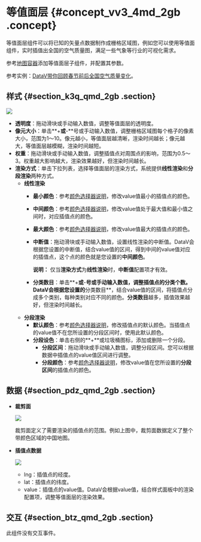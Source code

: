 # 等值面层 {#concept_vv3_4md_2gb .concept}

等值面层组件可以将已知的矢量点数据制作成栅格区域图，例如您可以使用等值面组件，实时插值出全国的空气质量图，满足一些气象等行业的可视化需求。

参考[地图容器](cn.zh-CN/用户指南/组件指南/基础平面地图组件/地图容器.md#)添加等值面层子组件，并配置其参数。

参考实例：[DataV带你回顾春节前后全国空气质量变化](https://yq.aliyun.com/articles/69319?spm=a2c4g.11186623.2.7.fJLpxR)。

## 样式 {#section_k3q_qmd_2gb .section}

![](http://static-aliyun-doc.oss-cn-hangzhou.aliyuncs.com/assets/img/80671/154528865734526_zh-CN.png)

-   **透明度**：拖动滑块或手动输入数值，调整等值面层的透明度。
-   **像元大小**：单击**+**或**-**号或手动输入数值，调整栅格区域图每个格子的像素大小，范围为1～10。像元越小，等值面层越清晰，渲染时间越长；像元越大，等值面层越模糊，渲染时间越短。
-   **权重**：拖动滑块或手动输入数值，调整插值点对周围点的影响，范围为0.5～3。权重越大影响越大，渲染效果越好，但渲染时间越长。
-   **渲染方式**：单击下拉列表，选择等值面层的渲染方式，系统提供**线性渲染**和**分段渲染**两种方式。
    -   **线性渲染**
        -   **最小颜色**：参考[颜色选择器说明](cn.zh-CN/用户指南/管理组件/设置组件样式/配置项说明.md#section_kdw_vj4_t2b)，修改value值最小的插值点的颜色。
        -   **中间颜色**：参考[颜色选择器说明](cn.zh-CN/用户指南/管理组件/设置组件样式/配置项说明.md#section_kdw_vj4_t2b)，修改value值处于最大值和最小值之间时，对应插值点的颜色。
        -   **最大颜色**：参考[颜色选择器说明](cn.zh-CN/用户指南/管理组件/设置组件样式/配置项说明.md#section_kdw_vj4_t2b)，修改value值最大的插值点的颜色。
        -   **中断值**：拖动滑块或手动输入数值，设置线性渲染的中断值。DataV会根据您设置的中断值，结合value值的区间，得到中间的value值对应的插值点，这个点的颜色就是您设置的**中间颜色**。

            **说明：** 仅当**渲染方式**为**线性渲染**时，**中断值**配置项才有效。

        -   **分类数目**：单击**+**或**-**号或手动输入数值，调整插值点的分类个数。DataV会根据您设置的**分类数目**，结合value值的区间，将插值点分成多个类别，每种类别对应不同的颜色。**分类数目**越多，插值效果越好，但渲染时间越长。
    -   **分段渲染**
        -   **默认颜色**：参考[颜色选择器说明](cn.zh-CN/用户指南/管理组件/设置组件样式/配置项说明.md#section_kdw_vj4_t2b)，修改插值点的默认颜色。当插值点的value值不在您所设置的分段区间时，使用此默认颜色。
        -   **分段设色**：单击右侧的**+**或垃圾桶图标，添加或删除一个分段。
            -   **分段区间**：拖动滑块或手动输入数值，调整分段区间。您可以根据数据中插值点的value值区间进行调整。
            -   **分段颜色**：参考[颜色选择器说明](cn.zh-CN/用户指南/管理组件/设置组件样式/配置项说明.md#section_kdw_vj4_t2b)，修改value值在您所设置的**分段区间**的插值点的颜色。

## 数据 {#section_pdz_qmd_2gb .section}

-   **裁剪面**

    ![](http://static-aliyun-doc.oss-cn-hangzhou.aliyuncs.com/assets/img/80671/154528865734560_zh-CN.png)

    裁剪面定义了需要渲染的插值点的范围。例如上图中，裁剪面数据定义了整个带颜色区域的中国地图。

-   **插值点数据**

    ![](http://static-aliyun-doc.oss-cn-hangzhou.aliyuncs.com/assets/img/80671/154528865734561_zh-CN.png)

    -   lng：插值点的经度。
    -   lat：插值点的纬度。
    -   value：插值点的value值。DataV会根据value值，结合样式面板中的渲染配置项，调整等值面层的渲染效果。

## 交互 {#section_btz_qmd_2gb .section}

此组件没有交互事件。

